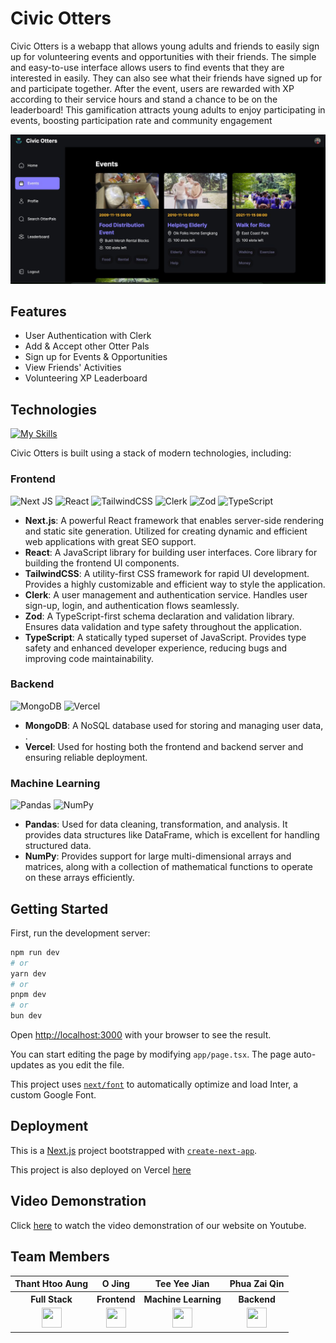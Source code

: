 # Civic Otters

Civic Otters is a webapp that allows young adults and friends to easily sign up for volunteering events and opportunities with their friends. The simple and easy-to-use interface allows users to find events that they are interested in easily. They can also see what their friends have signed up for and participate together. After the event, users are rewarded with XP according to their service hours and stand a chance to be on the leaderboard! This gamification attracts young adults to enjoy participating in events, boosting participation rate and community engagement

![image](https://raw.githubusercontent.com/Zaiqin/hacksingaporeassets/main/screenshot.jpg)

## Features

- User Authentication with Clerk
- Add & Accept other Otter Pals
- Sign up for Events & Opportunities
- View Friends' Activities
- Volunteering XP Leaderboard

## Technologies
[![My Skills](https://skillicons.dev/icons?i=next,react,tailwind,mongodb,vercel,ts&theme=dark)](https://skillicons.dev)

Civic Otters is built using a stack of modern technologies, including:

### Frontend

![Next JS](https://img.shields.io/badge/Next-black?style=for-the-badge&logo=next.js&logoColor=white)
![React](https://img.shields.io/badge/react-%2320232a.svg?style=for-the-badge&logo=react&logoColor=%2361DAFB)
![TailwindCSS](https://img.shields.io/badge/tailwindcss-%2338B2AC.svg?style=for-the-badge&logo=tailwind-css&logoColor=white)
![Clerk](https://custom-icon-badges.demolab.com/badge/clerk-black?style=for-the-badge&logo=clerk_&logoColor=white)
![Zod](https://img.shields.io/badge/zod-%233068b7.svg?style=for-the-badge&logo=zod&logoColor=white)
![TypeScript](https://img.shields.io/badge/typescript-%23007ACC.svg?style=for-the-badge&logo=typescript&logoColor=white)
- **Next.js**: A powerful React framework that enables server-side rendering and static site generation. Utilized for creating dynamic and efficient web applications with great SEO support.
- **React**: A JavaScript library for building user interfaces. Core library for building the frontend UI components.
- **TailwindCSS**: A utility-first CSS framework for rapid UI development. Provides a highly customizable and efficient way to style the application.
- **Clerk**: A user management and authentication service. Handles user sign-up, login, and authentication flows seamlessly.
- **Zod**: A TypeScript-first schema declaration and validation library. Ensures data validation and type safety throughout the application.
- **TypeScript**: A statically typed superset of JavaScript. Provides type safety and enhanced developer experience, reducing bugs and improving code maintainability.

### Backend

![MongoDB](https://img.shields.io/badge/MongoDB-%234ea94b.svg?style=for-the-badge&logo=mongodb&logoColor=white)
![Vercel](https://img.shields.io/badge/Vercel-black?style=for-the-badge&logo=vercel)
- **MongoDB**: A NoSQL database used for storing and managing user data, .
- **Vercel**: Used for hosting both the frontend and backend server and ensuring reliable deployment.

### Machine Learning

![Pandas](https://img.shields.io/badge/pandas-%23150458.svg?style=for-the-badge&logo=pandas&logoColor=white)
![NumPy](https://img.shields.io/badge/numpy-%23013243.svg?style=for-the-badge&logo=numpy&logoColor=white)
- **Pandas**: Used for data cleaning, transformation, and analysis. It provides data structures like DataFrame, which is excellent for handling structured data.
- **NumPy**: Provides support for large multi-dimensional arrays and matrices, along with a collection of mathematical functions to operate on these arrays efficiently.

## Getting Started

First, run the development server:

```bash
npm run dev
# or
yarn dev
# or
pnpm dev
# or
bun dev
```

Open [http://localhost:3000](http://localhost:3000) with your browser to see the result.

You can start editing the page by modifying `app/page.tsx`. The page auto-updates as you edit the file.

This project uses [`next/font`](https://nextjs.org/docs/basic-features/font-optimization) to automatically optimize and load Inter, a custom Google Font.

## Deployment

This is a [Next.js](https://nextjs.org/) project bootstrapped with [`create-next-app`](https://github.com/vercel/next.js/tree/canary/packages/create-next-app).

This project is also deployed on Vercel [here](https://civic-otters.vercel.app/sign-in)

## Video Demonstration 

Click [here](https://youtu.be/pRxCuEz8bP0) to watch the video demonstration of our website on Youtube.



## Team Members

<table>
  <tr>
    <th>Thant Htoo Aung</th>
    <th>O Jing</th>
    <th>Tee Yee Jian</th>
    <th>Phua Zai Qin</th>
  </tr>
  <tr>
    <th>Full Stack</th>
    <th>Frontend</th>
    <th>Machine Learning</th>
    <th>Backend</th>
  </tr>
  <tr>
    <td align="center"><img src="https://avatars.githubusercontent.com/u/85962485?s=64&v=4" width="32px" height="32px"></td>
    <td align="center"><img src="https://avatars.githubusercontent.com/u/111691710?s=64&v=4" width="32px" height="32px"></td>
    <td align="center"><img src="https://avatars.githubusercontent.com/u/36891548?v=4" width="32px" height="32px"></td>
    <td align="center"><img src="https://avatars.githubusercontent.com/u/96330406?v=4&size=40" width="32px" height="32px"></td>
  </tr>
</table>
